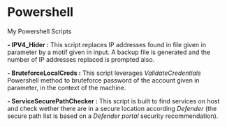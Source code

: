 # Powershell
My Powershell Scripts

**- IPV4_Hider :**
This script replaces IP addresses found in file given in parameter by a motif given in input. A backup file is generated and the number of IP addresses replaced is prompted also.

**- BruteforceLocalCreds :**
This script leverages _ValidateCredentials_ Powershell method to bruteforce password of the account given in parameter, in  the context of the machine.

**- ServiceSecurePathChecker :**
This script is built to find services on host and check wether there are in a secure location according _Defender_ (the secure path list is based on a _Defender portal_ security recommendation).

